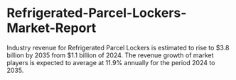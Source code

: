 # Refrigerated-Parcel-Lockers-Market-Report
Industry revenue for Refrigerated Parcel Lockers is estimated to rise to $3.8 billion by 2035 from $1.1 billion of 2024. The revenue growth of market players is expected to average at 11.9% annually for the period 2024 to 2035.
